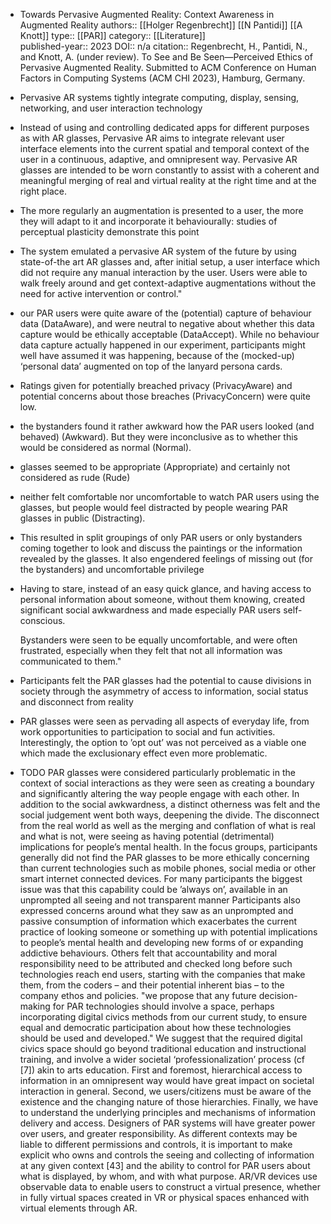 - Towards Pervasive Augmented Reality: Context Awareness in Augmented Reality
  authors:: [[Holger Regenbrecht]] [[N Pantidi]] [[A Knott]] 
  type::  [[PAR]] 
  category:: [[Literature]]  
  published-year:: 2023
  DOI:: n/a
  citation:: Regenbrecht, H., Pantidi, N., and Knott, A. (under review). To See and Be Seen—Perceived Ethics of Pervasive Augmented Reality. Submitted to ACM Conference on Human Factors in Computing Systems (ACM CHI 2023), Hamburg, Germany.
- Pervasive AR systems tightly integrate computing, display, sensing, networking, and user interaction technology
- Instead of using and controlling dedicated apps for different purposes as with AR glasses, Pervasive AR aims to integrate relevant user interface elements into the current spatial and temporal context of the user in a continuous, adaptive, and omnipresent way. Pervasive AR glasses are intended to be worn constantly to assist with a coherent and meaningful merging of real and virtual reality at the right time and at the right place.
- The more regularly an augmentation is presented to a user, the more they will adapt to it and incorporate it behaviourally: studies of perceptual plasticity demonstrate this point
- The system emulated a pervasive AR system of the future by using state-of-the art 
  AR glasses and, after initial setup, a user interface which did not require any manual interaction by the user. Users were able to walk freely around and get context-adaptive augmentations without the need for active intervention or control."
- our PAR users were quite aware of the (potential) capture of behaviour data (DataAware), and were neutral to negative about whether this data capture would be ethically acceptable (DataAccept). While no behaviour data capture actually happened in our experiment, participants might well have assumed it was happening, because of the (mocked-up) ‘personal data’ augmented on top of the lanyard persona cards.
- Ratings given for potentially breached privacy (PrivacyAware) and potential concerns about those breaches (PrivacyConcern) were quite low.
- the bystanders found it rather awkward how the PAR users looked (and behaved) (Awkward). But they were inconclusive as to whether this would be considered as normal (Normal).
- glasses seemed to be appropriate (Appropriate) and certainly not considered as rude (Rude)
- neither felt comfortable nor uncomfortable to watch PAR users using the glasses, but people would feel distracted by people wearing PAR glasses in public (Distracting).
- This resulted in split groupings of only PAR users or only bystanders coming together to look and discuss the paintings or the information revealed by the glasses. It also engendered feelings of missing out (for the bystanders) and uncomfortable privilege
- Having to stare, instead of an easy quick glance, and having access to personal information about someone, without them knowing, created significant social awkwardness and made especially PAR users self-conscious.
  
  Bystanders were seen to be equally uncomfortable, and were often frustrated, especially when they felt that not all information was communicated to them."
- Participants felt the PAR glasses had the potential to cause divisions in society through the asymmetry of access to information, social status and disconnect from reality
- PAR glasses were seen as pervading all aspects of everyday life, from work opportunities to participation to social and fun activities. Interestingly, the option to ’opt out’ was not perceived as a viable one which made the exclusionary effect even more problematic.
- TODO PAR glasses were considered particularly problematic in the context of social interactions as they were seen as creating a boundary and significantly altering the way people engage with each other.
  In addition to the social awkwardness, a distinct otherness was felt and the social judgement went both ways, deepening the divide.
  The disconnect from the real world as well as the merging and conflation of what is real and what is not, were seeing as having potential (detrimental) implications for people’s mental health.
  In the focus groups, participants generally did not find the PAR glasses to be more ethically concerning than current technologies such as mobile phones, social media or other smart internet connected devices.
  For many participants the biggest issue was that this capability could be ’always on’, available in an unprompted all seeing and not transparent manner
  Participants also expressed concerns around what they saw as an unprompted and passive consumption of information which exacerbates the current practice of looking someone or something up with potential implications to people’s mental health and developing new forms of or expanding addictive behaviours.
  Others felt that accountability and moral responsibility need to be attributed and checked long before such technologies reach end users, starting with the companies that make them, from the coders – and their potential inherent bias – to the company ethos and policies.
  "we propose that any future decision-making for PAR technologies should involve a
  space, perhaps incorporating digital civics methods from our current study, to ensure equal and democratic participation about how these technologies should be used and developed."
  We suggest that the required digital civics space should go beyond traditional education and instructional training, and involve a wider societal ‘professionalization’ process (cf [7]) akin to arts education.
  First and foremost, hierarchical access to information in an omnipresent way would have great impact on societal interaction in general. Second, we users/citizens must be aware of the existence and the changing nature of those hierarchies. Finally, we have to understand the underlying principles and mechanisms of information delivery and access.
  Designers of PAR systems will have greater power over users, and greater responsibility.
  As different contexts may be liable to different permissions and controls, it is important to make explicit who owns and controls the seeing and collecting of information at any given context [43] and the ability to control for PAR users about what is displayed, by whom, and with what purpose.
  AR/VR devices use observable data to enable users to construct a virtual presence, whether in fully virtual spaces created in VR or physical spaces enhanced with virtual elements through AR.